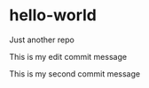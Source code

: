 # hello-world
Just another repo



This is my edit commit message


This is my second commit message
